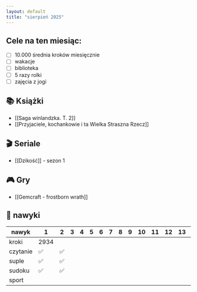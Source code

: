 ```yaml
---
layout: default
title: "sierpień 2025"
---
```


## Cele na ten miesiąc:
- [ ] 10.000 średnia kroków miesięcznie
- [ ] wakacje
- [ ] biblioteka
- [ ] 5 razy rolki
- [ ] zajęcia z jogi

## 📚 Książki
- [[Saga winlandzka. T. 2]] 
- [[Przyjaciele, kochankowie i ta Wielka Straszna Rzecz]] 

## 🎬 Seriale
- [[Dzikość]] - sezon 1

## 🎮 Gry
- [[Gemcraft - frostborn wrath]]

## 📝 nawyki

| nawyk    | 1    | 2   | 3   | 4   | 5   | 6   | 7   | 8   | 9   | 10  | 11  | 12  | 13  | 14  | 15  | 16  | 17  | 18  | 19  | 20  | 21  | 22  | 23  | 24  | 25  | 26  | 27  | 28  | 29  | 30  | 31  |
| -------- | ---- | --- | --- | --- | --- | --- | --- | --- | --- | --- | --- | --- | --- | --- | --- | --- | --- | --- | --- | --- | --- | --- | --- | --- | --- | --- | --- | --- | --- | --- | --- |
| kroki    | 2934 |     |     |     |     |     |     |     |     |     |     |     |     |     |     |     |     |     |     |     |     |     |     |     |     |     |     |     |     |     |     |
| czytanie | ✅    | ✅   |     |     |     |     |     |     |     |     |     |     |     |     |     |     |     |     |     |     |     |     |     |     |     |     |     |     |     |     |     |
| suple    | ✅    | ✅   |     |     |     |     |     |     |     |     |     |     |     |     |     |     |     |     |     |     |     |     |     |     |     |     |     |     |     |     |     |
| sudoku   | ✅    | ✅   |     |     |     |     |     |     |     |     |     |     |     |     |     |     |     |     |     |     |     |     |     |     |     |     |     |     |     |     |     |
| sport    |      |     |     |     |     |     |     |     |     |     |     |     |     |     |     |     |     |     |     |     |     |     |     |     |     |     |     |     |     |     |     |
